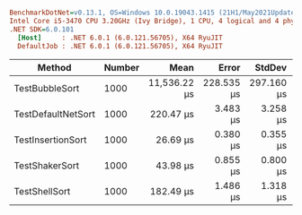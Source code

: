 ``` ini

BenchmarkDotNet=v0.13.1, OS=Windows 10.0.19043.1415 (21H1/May2021Update)
Intel Core i5-3470 CPU 3.20GHz (Ivy Bridge), 1 CPU, 4 logical and 4 physical cores
.NET SDK=6.0.101
  [Host]     : .NET 6.0.1 (6.0.121.56705), X64 RyuJIT
  DefaultJob : .NET 6.0.1 (6.0.121.56705), X64 RyuJIT


```
|             Method | Number |         Mean |      Error |     StdDev | Rank |
|------------------- |------- |-------------:|-----------:|-----------:|-----:|
|     TestBubbleSort |   1000 | 11,536.22 μs | 228.535 μs | 297.160 μs |    5 |
| TestDefaultNetSort |   1000 |    220.47 μs |   3.483 μs |   3.258 μs |    4 |
|  TestInsertionSort |   1000 |     26.69 μs |   0.380 μs |   0.355 μs |    1 |
|     TestShakerSort |   1000 |     43.98 μs |   0.855 μs |   0.800 μs |    2 |
|      TestShellSort |   1000 |    182.49 μs |   1.486 μs |   1.318 μs |    3 |
